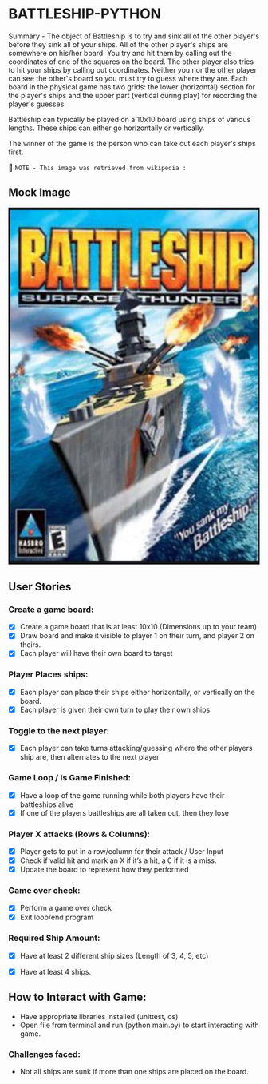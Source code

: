 # BATTLESHIP-PYTHON


Summary - The object of Battleship is to try and sink all of the other player's before they sink all of your ships. All of the other player's ships are somewhere on his/her board.  You try and hit them by calling out the coordinates of one of the squares on the board.  The other player also tries to hit your ships by calling out coordinates.  Neither you nor the other player can see the other's board so you must try to guess where they are.  Each board in the physical game has two grids:  the lower (horizontal) section for the player's ships and the upper part (vertical during play) for recording the player's guesses.

Battleship can typically be played on a 10x10 board using ships of various lengths. These ships can either go horizontally or vertically.

The winner of the game is the person who can take out each player's ships first.



📝 `NOTE - This image was retrieved from wikipedia :`

## Mock Image
<img src="https://github.com/nahomebssa/battleship-python/blob/main/battleship_image.JPG" width=600><br>



## User Stories
### Create a game board:

- [x] Create a game board that is at least 10x10 (Dimensions up to your team)
- [x] Draw board and make it visible to player 1 on their turn, and player 2 on theirs.
- [x] Each player will have their own board to target

### Player Places ships:

- [x] Each player can place their ships either horizontally, or vertically on the board.
- [x] Each player is given their own turn to play their own ships

### Toggle to the next player:

- [x] Each player can take turns attacking/guessing where the other players ship are, then alternates to the next player

### Game Loop / Is Game Finished:

- [x] Have a loop of the game running while both players have their battleships alive
- [x] If one of the players battleships are all taken out, then they lose 

### Player X attacks (Rows & Columns):

- [x] Player gets to put in a row/column for their attack / User Input
- [x] Check if valid hit and mark an X if it’s a hit, a 0 if it is a miss.
- [x] Update the board to represent how they performed

### Game over check:

- [x] Perform a game over check 
- [x] Exit loop/end program

### Required Ship Amount:

- [x] Have at least 2 different ship sizes (Length of 3, 4, 5, etc)
- [x] Have at least 4 ships.



## How to Interact with Game:

- Have appropriate libraries installed (unittest, os)
- Open file from terminal and run (python main.py) to start interacting with game.

### Challenges faced:

- Not all ships are sunk if more than one ships are placed on the board.



